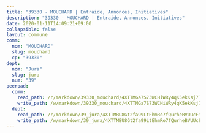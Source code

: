 ```yaml
---
title: "39330 - MOUCHARD | Entraide, Annonces, Initiatives"
description: "39330 - MOUCHARD | Entraide, Annonces, Initiatives"
date: 2020-01-11T14:09:21+09:00
collapsible: false
layout: commune
comm:
  nom: "MOUCHARD"
  slug: mouchard
  cp: "39330"
dept:
  nom: "Jura"
  slug: jura
  num: "39"
peerpad:
  comm:
    read_path: /r/markdown/39330_mouchard/4XTTMGa7S73WCHiWRy4qK5ekKsj7TQrZrdAsiJma3dtfCNRYu
    write_path: /w/markdown/39330_mouchard/4XTTMGa7S73WCHiWRy4qK5ekKsj7TQrZrdAsiJma3dtfCNRYu-K3TgUSLrFM7Mdn1CMgfTkrYTvCzri3zJwZAWkdqnsyH9czs2LDykrhLgiq42rgEQyxSXet46WPvZv12maRhvyZWGmAiGSpHhWDSjN8b9i3anHTHNf4DVuMtUX3vrLnvUw6pznJ7T
  dept:
    read_path: /r/markdown/39_jura/4XTTMBU8Gt2fa99LtEhmRo7fQurheBVUUcEmcUcrj82YN8mg7
    write_path: /w/markdown/39_jura/4XTTMBU8Gt2fa99LtEhmRo7fQurheBVUUcEmcUcrj82YN8mg7-K3TgTcNZmu4vnNMaCfgcL8UVTLrMMzc995tkrcbQnJrz2QJUTFFzY77q7ECMK21XeFnonjpMWqFzgVngXjdq8HzYe3HRbuYXbvX8ofWBv48UvWuvbrbp8aQGQQcfezWASxj7orH1
---
```


